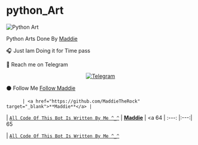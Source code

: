 # python_Art

![Python Art](https://telegra.ph/file/79a9ec95dde036ee456fb.jpg)

Python Arts Done By [Maddie](https://github.com/MaddieTheRock)

🎧 Just Iam Doing it for Time pass

🙂 Reach me on Telegram
          
 <p align="center">
<a href="https://t.me/MaddieTheRock"><img alt="Telegram" src="https://img.shields.io/badge/Telegram-2CA5E0?style=for-the-badge&logo=telegram&logoColor=white"/></a>
 
  ⚫ Follow Me 
            [Follow Maddie](https://github.com/MaddieTheRock)

          | <a href="https://github.com/MaddieTheRock" target="_blank">**Maddie**</a> |

| <a href="https://github.com/MaddieTheRock/python_Art/commits?author=Maddie" target="_blank">`All Code Of This Bot Is Written By Me ^_^`</a> | <a href="https://github.com/MaddieTheRock" target="_blank">**Maddie**</a> | <a 
64
| :---: |:---:|
65

| <a href="https://github.com/MaddieTheRock/python_Art/commits?author=Maddie" target="_blank">`All Code Of This Bot Is Written By Me ^_^`</a> 
